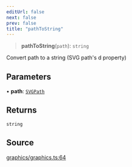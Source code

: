 ```yaml
---
editUrl: false
next: false
prev: false
title: "pathToString"
---
```


> **pathToString**(`path`): `string`

Convert path to a string (SVG path's d property)

## Parameters

• **path**: [`SVGPath`](/api-core/type-aliases/svgpath/)

## Returns

`string`

## Source

[graphics/graphics.ts:64](https://github.com/dgmjs/dgmjs/blob/main/packages/core/src/graphics/graphics.ts#L64)
